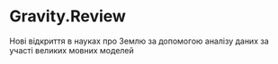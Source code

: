 # Gravity.Review
Нові відкриття в науках про Землю за допомогою аналізу даних за участі великих мовних моделей
